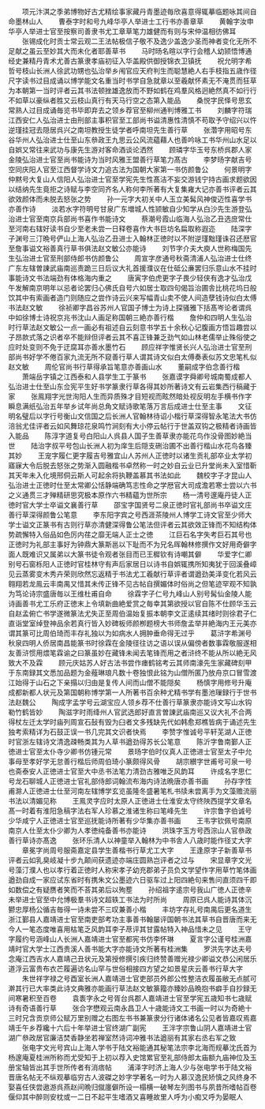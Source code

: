 <!-- { "loadSidebar": true } -->
　　项元汴淇之季弟博物好古尤精绘事家藏丹青墨迹毎欣喜意得辄摹临题咏其间自命墨林山人
　　曹泰字时和号九峰华亭人举进士工行书亦善章草
　　黄翰字汝申华亭人举进士官至按察司善隶书尤工章草笔力雄健而有则与宋仲温相彷佛耳
　　张锡成化时贡士常云观二王法帖极信子敬不及逸少盖逸少圣而神者变化无所不足献之虽云至妙其大而未化者耶善草书
　　马时旸名暄以字行会稽人幼颕悟博通经史兼精丹青术尤善古篆隶孝庙初征入华盖殿供御授锦衣卫镇抚
　　祝允明字希哲号枝山长洲人徐武功甥也弘治举乡闱官应天府判生而聪慧絶人右手枝指五歳作径尺字读书过目成诵以博学能文名重当时书学自急就章以至羲献怀素无不淹贯而狂草为本朝第一当时评者云其书法顿挫雄逸放而不野如鹤在鸡羣风格迥絶然真不如行行不如草以豪纵者胜又云枝山真行有天马行空之态第入能品
　　桑悦字民怿号思玄常熟人过目成诵毎览书毕即弃去之领乡荐官至柳州通判博雅工书
　　刘麟字符瑞江西安仁人弘治进士由刑部主事积官至工部尚书谥清惠性清慎不苟取予守绍兴以忤逆瑾挂冠去隠居呉兴之南坦教授生徒学者呼南坦先生善行草
　　张濳字用昭号东谷华州人弘治进士仕至山东叅政王九思云公风流藴藉人也善吟咏工书华州山水足以自娯又常往来武功与康先生游对客命酒谈论洒然
　　顾璘字华玉号东桥呉郡人家金陵弘治进士官至尚书能诗为当时风雅王盟善行草笔力髙古
　　李梦旸字献吉号空同庆阳人官至江西督学诗文力追古法为国朝大家第一书仿颜鲁公
　　何景明字仲黙号大复山人信阳人弘治进士官至学宪先生性髙洁不妄交游钱宁持古画求题欲因以结纳先生竟拒之诗赋与李空同齐名人称何李所著有大复集雍大记亦善书评者云其欲效颜体而未脱去怒张之势
　　孙一元字大初关中人玉立美髯风神俊迈性喜学书亦善作诗
　　淡若水字符明号甘泉广东増城人性颕敏自少知学从白沙先生游登弘治进士官至南京兵部尚书喜作书能诗文
　　蔡潮号霞山临海人弘治乙丑选庻常仕至河南右辖好读书自少至老未尝一日释卷喜作大书巨坊名扁取称遐迩
　　陆深字子渊号三汀晩号俨山上海人弘治乙丑进士入翰林正徳时以不附逆瑾黜瑾诛召还厯官至詹事谥文裕善真行草书俱法赵文敏公亦能诗
　　刘节字介夫大庾人世称梅国先生弘治进士官至刑部侍郎书仿颜鲁公
　　周宣字彦通号秋斋清浦人弘治进士仕终广东左辖曽諌武庙南巡责跪三日后议大礼首援濮议在仕砥公亷罢归乐意山水不挂时事能诗文书法端劲有体格海内重之
　　唐寅字伯虎更字子畏少轻侠有逸才弘治戊午发解南京明年以忌者论罢归心佛氏自号六如居士取四句偈旨治圃舎比桃花坞日般饮其中有索画者造门则随应之尝作诗云兴来写幅青山卖不使人间造孽钱诗似白太傅书法赵文敏
　　徐祯卿字昌谷苏州人官国子博士为诗上探骚雅下括髙岑论者谓呉中如徐博士诗祝京兆书沈山人画足称国朝三絶亦善行楷
　　詹仲和四明人生弘治时行草法赵文敏公一点一画必有祖述自云刻意书学五十余秋心记腹画方悟旨趣尝以子昂款式落之识者卒不能辩但评者云其不喜正锋兼乏劲气如山林老儒举止殊俗使之应时处变则不免于迂腐耳亦善水墨竹石
　　顾应祥字惟贤长兴人弘治进士官至刑部尚书好学不倦百家九流无所不窥善行草人谓其诗文似白太傅奏表似苏文忠笔札似赵文敏
　　周伦官尚书行草得承旨笔意亦善画山水
　　董嗣成字伯念善行楷
　　萧端岳字镇之江西泰和人县学生工于篆书
　　张嘉谟字舜卿号城南蜀成都人弘治进士仕至山东佥宪平生好书学篆隶行草各得其妙所著诗文有云岩集西行稿藏于家
　　张鳯翔字光世洵阳人生而异质殊才目短视而眩然暗处视反明左手横书作字瞬息满纸弘治五年举乡试年尚总角文赋诗歌笔落万言后成进士仕至主事
　　文征明名璧后以字行号衡山文信国之后长洲人官翰林待诏小楷行草深得智永笔法大书仿涪翁尤佳评者云如风舞琼花泉鸣竹涧刻有大小停云帖行于世盖双钩之极精者诗画皆入能品
　　陈淳字道复号白阳山人呉县人国子生善草隶亦能花鸟作没骨图妙絶当世
　　陆治字叔平号包山长洲人初为庠生后隠支硎治圃不出善行楷山水花鸟各臻其妙
　　王宠字履仁更字履吉号雅宜山人苏州人正徳时以诸生贡礼部卒业太学初寤寐大令后脱去怒张之势渐入圆融楷书卓然称一时之妙自云业已升堂尚未入室惜靳其天年未入化境邢侗云斯人可起余将执鞭盖慕其书法如此
　　魏校字子才昆山人弘治进士正徳时仕至太常卿公恬静端确笃志性命之学厯官大司成澹若寒士尝以六书之义通贯三才殚精研思究极本原作六书精藴为世所宗
　　杨一清号邃庵丹徒人正徳时官大学士卒谥文襄善行草
　　邵宝字国贤号二泉正徳时官礼部尚书卒谥文庄善行草深得颜鲁公笔意
　　李东阳字宾之号西涯茶陵州人博学工诗文官至少师大学士谥文正篆书有古则行草亦清健深得鲁公笔法但评者云其欲效正锋而不知结构体势疏懈特入俗品如色厉内荏之靡无端人正士之徳
　　江巨石名字失考巨石其号也正徳时为礼部主事好为钟鼎大篆斯邕以下耻而不为兄名晖翰林修撰作文好用奇僻字面人既难识又属弟以大篆书徒令观者张目而已王穉钦有诗嘲其僻
　　华爱字仁卿别号石窗栎阳人正徳时官桂林守有声后家居日以诗书自娯辄携所知夷犹于回溪叠嶂见云蒸雾变木秀卉荣则欣然忘返精于书法尤工羲献行草评者谓遒劲美泽变化若风云翱翔若龙鳯云丰南禺又惜其未传正锋不见古帖自撰媚体时俗尚之但笔迹罕观不知孰为笃论诗宗盛唐毎以王维杜甫自命
　　徐霖字子仁号九峰山人别号髯仙金陵人能诗画善书尤工乐府正徳末上令填新曲絶爱赏之毎幸其第欲授以官自陈不仕顾华玉云自赵孟俯亡书学遂微篆法尤失正至周伯温始复振本朝李文正逺续其绪时则徐君子仁直诣堂室绰登神品余若真行皆入妙碑板师颜栁题榜大书师詹孟举并絶海内王元美亦谓其篆可比周伯琦而丰存礼独以为如病水人拥肿垂命得无过乎
　　葛浒字希渊号秋泉四明人侨居南昌能篆书时徐霖在金陵径往访之语以误从偏傍者数事霖敬服遂相友善浒惯用煨笔霖谕之曰篆虽妙在藏锋未闻去笔锋而用之者浒终不能从所以絶无风致大不及霖
　　顾元庆姑苏人好古法书尝作瘗鹤铭考云其师南濠先生家藏碑刻甲于东南録其文悉加品题为金薤琳琅凡数十卷独恨此铭为山僧所匿乃放舟京口冒雪渡江始得于山石之下亲搨以归由是复传人间而山僧不能隠矣
　　杨慎字用修号升庵成都新都人状元及第国朝称博学第一人所著书百余种尤精书学有墨池璅録行于世书法赵魏公
　　陶成字孟学号云湖宝应人领乡荐不仕善行草篆隶亦能诗文写山水钩勒竹鹤皆妙
　　陶滋字时雨绛州人官武选郎好直言曽諌武庙南巡又议大礼不合两得杖左迁太学时庙列周宣石鼔有毁为臼者文多残缺先代如韩愈郑樵皆病于诵述先生独考索精详为石鼓正误一书几完其文识者快焉
　　李赞字惟诚号平轩芜湖人正徳时官浙左辖诗文清逸疎畅类其为人草书遒劲得苏长公笔意
　　陈沂字鲁南鄞人正徳进士官至太仆寺少卿书仿锺元常
　　景旸字伯时仪真人正徳进士官至太子中允事母至孝好学无怠善行楷后师周伯琦小篆颇得风骨
　　胡宗纉字世甫号可泉一号也斋泰安人正徳进士官至大中丞书法笔力清劲古雅唯乏风韵耳
　　许成名字思仁号龙石聊城人正徳进士官礼部侍郎词翰流布海内诗法晩唐亦善书画
　　孙存字性甫滁人正徳进士仕至河南左辖博学玄览虽隆冬盛暑笔札书牍未尝离手为文藻赡流丽书法以清媚见称
　　王鳯灵字应时太原人正徳进士仕淮安太守终陜西提学文章名髙一时着有淮阳急稿字法右军人珍慕之淮诸生称曰笔峰先生
　　许宗鲁字伯诚号少华咸宁人正徳进士官至巡抚能诗所著有少华集亦善书画
　　王韦字钦佩号南原南京人仕至太仆少卿为人孝徳纯备善书亦能诗
　　洪珠字玉方号西淙山人官叅政善行草诗亦髙逸
　　张环乐清人以神童举入翰林为中书舎人八歳时能作径丈大字
　　章冕字尚周号服斋嘉定县学生善楷书行草尤工大字
　　王逢原字子新善草书评者云如乳臭岐凝十步九颠间获遗迹亦端庄圆熟岂评者之过与
　　宋显章字文光号藻汀濮人也以孝行着正徳时人称宋孝子幼充郡弟子员负文学望作字用草竹笔体画遒劲自成一家应试东省时有携朱文公墨迹六日驱车过上阳四絶句来售问直须四千即如数偿之有疑赝者笑而不荅其弟后以殉塟
　　孙绍祖字逺宗号我山广徳人正徳辛未举进士官至中允博极羣书诗文超轶工书法为时所尚
　　周原已呉人能诗其体沉鬰忠厚杨公循吉毎得一诗未尝不三叹兼善小楷
　　丰坊字存礼号南禺后更名道生浙江鄞县人嘉靖进士官至南吏部考功主事善书翰屡评国朝书法其草书自晋唐而来无今人一笔态度唯喜用枯笔乏风韵耳李子荩评其甘露帖特入神品惜未之见
　　王守字履约号涵峰山人长洲人嘉靖进士官至都宪书仿李怀琳
　　夏言字公谨号桂洲嘉靖时官大学士江西贵溪人善书能大字亦能诗文所著有桂洲集
　　罗洪先字达夫号念庵江西吉水人嘉靖己丑状元及第授修撰引疾归终赞善赠光禄少卿谥文恭公闲居乐道浮云富贵布衣芒履遍访名山罕与世俗相接四方望之如景星庆云善书行草大字
　　朱世祥字禄之号酉室长洲人嘉靖进士官吏部员外郎公性整洁衣履虽敝无点腻可澣其行已大率类此诗文典雅亦能画行草法赵文敏篆籀亦臻妙品晩抱书癖手自抄録无间寒暑积至百卷
　　袁袠字永之号胥台呉郡人嘉靖进士官至学宪五歳知书七歳赋诗有奇语善行草
　　张合字懋观云南永昌卫人十歳能诗文工书画一时以为奇絶十三时兄含贡京师公赋万里别赠之右图左书书兼篆隶分行诸体诸名公见者皆嘉叹焉嘉靖壬午乡荐纔十六后十年举进士官终湖广副宪
　　王泮字宗鲁山阴人嘉靖进士官湖广叅政居官廉洁焚香静坐若禅室然诗词冲雅书法遒丽有其家右丞右军之致
　　张电字文光号宾山上海人学书于陆文裕能通其秘笔法宗李北海而规摹沈氏首为杨邃庵夏桂洲所称而尤受知于上初以荐入史馆累官至礼部侍郎太庙额九庙神位及玉册宝轴皆出其手世所传者有消痞帖
　　浦泽字时济上海人少与张电学书于陆文裕晋唐名帖无不纵观摹临穷古人波磔之妙字学著名一时为人慕汉逸民矫慎之风终身不娶喜任侠尝遨游呉燕赵间晩归僦廛僻所设一榻横一破琴左列图书与夙昔所嗜帖百卷偃仰其中醉则安枕或一二日不起平生嗜酒又喜睡故里人呼为小痴又呼为晏眠人
